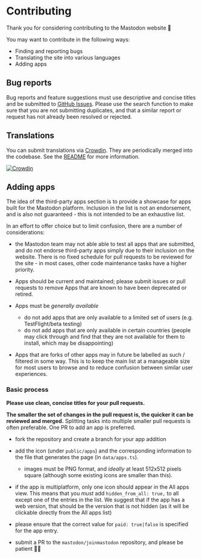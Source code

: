 # Contributing

Thank you for considering contributing to the Mastodon website 🐘

You may want to contribute in the following ways:

- Finding and reporting bugs
- Translating the site into various languages
- Adding apps

## Bug reports

Bug reports and feature suggestions must use descriptive and concise titles and be submitted to [GitHub Issues](https://github.com/mastodon/joinmastodon/issues). Please use the search function to make sure that you are not submitting duplicates, and that a similar report or request has not already been resolved or rejected.

## Translations

You can submit translations via [Crowdin](https://crowdin.com/project/joinmastodon). They are periodically merged into the codebase. See the [README](./README.md) for more information.

[![Crowdin](https://d322cqt584bo4o.cloudfront.net/mastodon/localized.svg)](https://crowdin.com/project/joinmastodon)

## Adding apps

The idea of the third-party apps section is to provide a showcase for apps built for the Mastodon platform. Inclusion in the list is not an endorsement, and is also not guaranteed - this is not intended to be an exhaustive list.

In an effort to offer choice but to limit confusion, there are a number of considerations:

- the Mastodon team may not able able to test all apps that are submitted, and do not endorse third-party apps simply due to their inclusion on the website. There is no fixed schedule for pull requests to be reviewed for the site - in most cases, other code maintenance tasks have a higher priority.

- Apps should be current and maintained; please submit issues or pull requests to remove Apps that are known to have been deprecated or retired.

- Apps must be _generally available_

  - do not add apps that are only available to a limited set of users (e.g. TestFlight/beta testing)
  - do not add apps that are only available in certain countries (people may click through and find that they are not available for them to install, which may be disappointing)

- Apps that are forks of other apps may in future be labelled as such / filtered in some way. This is to keep the main list at a manageable size for most users to browse and to reduce confusion between similar user experiences.

### Basic process

**Please use clean, concise titles for your pull requests.**

**The smaller the set of changes in the pull request is, the quicker it can be reviewed and merged.** Splitting tasks into multiple smaller pull requests is often preferable. One PR to add an app is preferred.

- fork the repository and create a branch for your app addition

- add the icon (under `public/apps`) and the corresponding information to the file that generates the page (in `data/apps.ts`).

  - images must be PNG format, and _ideally_ at least 512x512 pixels square (although some existing icons are smaller than this).

- if the app is multiplatform, only one icon should appear in the All apps view. This means that you _must_ add `hidden_from_all: true,` to all except one of the entries in the list. We suggest that if the app has a web version, that should be the version that is not hidden (as it will be clickable directly from the All apps list)

- please ensure that the correct value for `paid: true|false` is specified for the app entry.

- submit a PR to the `mastodon/joinmastodon` repository, and please be patient 👍🏻️
